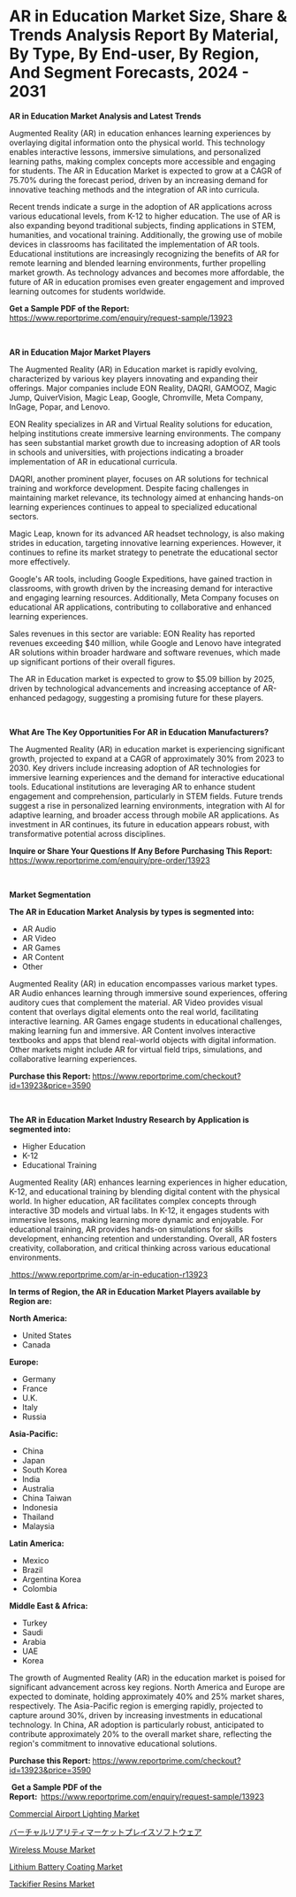 <p><h1>AR in Education Market Size, Share & Trends Analysis Report By Material, By Type, By End-user, By Region, And Segment Forecasts, 2024 - 2031</h1></p><p><strong>AR in Education Market Analysis and Latest Trends</strong></p>
<p><p>Augmented Reality (AR) in education enhances learning experiences by overlaying digital information onto the physical world. This technology enables interactive lessons, immersive simulations, and personalized learning paths, making complex concepts more accessible and engaging for students. The AR in Education Market is expected to grow at a CAGR of 75.70% during the forecast period, driven by an increasing demand for innovative teaching methods and the integration of AR into curricula. </p><p>Recent trends indicate a surge in the adoption of AR applications across various educational levels, from K-12 to higher education. The use of AR is also expanding beyond traditional subjects, finding applications in STEM, humanities, and vocational training. Additionally, the growing use of mobile devices in classrooms has facilitated the implementation of AR tools. Educational institutions are increasingly recognizing the benefits of AR for remote learning and blended learning environments, further propelling market growth. As technology advances and becomes more affordable, the future of AR in education promises even greater engagement and improved learning outcomes for students worldwide.</p></p>
<p><strong>Get a Sample PDF of the Report:&nbsp;</strong> <a href="https://www.reportprime.com/enquiry/request-sample/13923">https://www.reportprime.com/enquiry/request-sample/13923</a></p>
<p>&nbsp;</p>
<p><strong>AR in Education Major Market Players</strong></p>
<p><p>The Augmented Reality (AR) in Education market is rapidly evolving, characterized by various key players innovating and expanding their offerings. Major companies include EON Reality, DAQRI, GAMOOZ, Magic Jump, QuiverVision, Magic Leap, Google, Chromville, Meta Company, InGage, Popar, and Lenovo.</p><p>EON Reality specializes in AR and Virtual Reality solutions for education, helping institutions create immersive learning environments. The company has seen substantial market growth due to increasing adoption of AR tools in schools and universities, with projections indicating a broader implementation of AR in educational curricula.</p><p>DAQRI, another prominent player, focuses on AR solutions for technical training and workforce development. Despite facing challenges in maintaining market relevance, its technology aimed at enhancing hands-on learning experiences continues to appeal to specialized educational sectors.</p><p>Magic Leap, known for its advanced AR headset technology, is also making strides in education, targeting innovative learning experiences. However, it continues to refine its market strategy to penetrate the educational sector more effectively.</p><p>Google's AR tools, including Google Expeditions, have gained traction in classrooms, with growth driven by the increasing demand for interactive and engaging learning resources. Additionally, Meta Company focuses on educational AR applications, contributing to collaborative and enhanced learning experiences.</p><p>Sales revenues in this sector are variable: EON Reality has reported revenues exceeding $40 million, while Google and Lenovo have integrated AR solutions within broader hardware and software revenues, which made up significant portions of their overall figures. </p><p>The AR in Education market is expected to grow to $5.09 billion by 2025, driven by technological advancements and increasing acceptance of AR-enhanced pedagogy, suggesting a promising future for these players.</p></p>
<p>&nbsp;</p>
<p><strong>What Are The Key Opportunities For AR in Education Manufacturers?</strong></p>
<p><p>The Augmented Reality (AR) in education market is experiencing significant growth, projected to expand at a CAGR of approximately 30% from 2023 to 2030. Key drivers include increasing adoption of AR technologies for immersive learning experiences and the demand for interactive educational tools. Educational institutions are leveraging AR to enhance student engagement and comprehension, particularly in STEM fields. Future trends suggest a rise in personalized learning environments, integration with AI for adaptive learning, and broader access through mobile AR applications. As investment in AR continues, its future in education appears robust, with transformative potential across disciplines.</p></p>
<p><strong>Inquire or Share Your Questions If Any Before Purchasing This Report:</strong> <a href="https://www.reportprime.com/enquiry/pre-order/13923">https://www.reportprime.com/enquiry/pre-order/13923</a></p>
<p>&nbsp;</p>
<p><strong>Market Segmentation</strong></p>
<p><strong>The AR in Education Market Analysis by types is segmented into:</strong></p>
<p><ul><li>AR Audio</li><li>AR Video</li><li>AR Games</li><li>AR Content</li><li>Other</li></ul></p>
<p><p>Augmented Reality (AR) in education encompasses various market types. AR Audio enhances learning through immersive sound experiences, offering auditory cues that complement the material. AR Video provides visual content that overlays digital elements onto the real world, facilitating interactive learning. AR Games engage students in educational challenges, making learning fun and immersive. AR Content involves interactive textbooks and apps that blend real-world objects with digital information. Other markets might include AR for virtual field trips, simulations, and collaborative learning experiences.</p></p>
<p><strong>Purchase this Report:&nbsp;</strong><a href="https://www.reportprime.com/checkout?id=13923&price=3590">https://www.reportprime.com/checkout?id=13923&price=3590</a></p>
<p>&nbsp;</p>
<p><strong>The AR in Education Market Industry Research by Application is segmented into:</strong></p>
<p><ul><li>Higher Education</li><li>K-12</li><li>Educational Training</li></ul></p>
<p><p>Augmented Reality (AR) enhances learning experiences in higher education, K-12, and educational training by blending digital content with the physical world. In higher education, AR facilitates complex concepts through interactive 3D models and virtual labs. In K-12, it engages students with immersive lessons, making learning more dynamic and enjoyable. For educational training, AR provides hands-on simulations for skills development, enhancing retention and understanding. Overall, AR fosters creativity, collaboration, and critical thinking across various educational environments.</p></p>
<p><a href="https://www.reportprime.com/ar-in-education-r13923">&nbsp;https://www.reportprime.com/ar-in-education-r13923</a></p>
<p><strong>In terms of Region, the AR in Education Market Players available by Region are:</strong></p>
<p>
    <p> <strong> North America: </strong>
        <ul>
            <li>United States</li>
            <li>Canada</li>
        </ul>
        </p> 
    <p> <strong> Europe: </strong>
        <ul>
            <li>Germany</li>
            <li>France</li>
            <li>U.K.</li>
            <li>Italy</li>
            <li>Russia</li>
        </ul>
        </p> 
    <p> <strong> Asia-Pacific: </strong>
        <ul>
            <li>China</li>
            <li>Japan</li>
            <li>South Korea</li>
            <li>India</li>
            <li>Australia</li>
            <li>China Taiwan</li>
            <li>Indonesia</li>
            <li>Thailand</li>
            <li>Malaysia</li>
        </ul>
        </p> 
    <p> <strong> Latin America: </strong>
        <ul>
            <li>Mexico</li>
            <li>Brazil</li>
            <li>Argentina Korea</li>
            <li>Colombia</li>
        </ul>
        </p> 
    <p> <strong> Middle East & Africa: </strong>
        <ul>
            <li>Turkey</li>
            <li>Saudi</li>
            <li>Arabia</li>
            <li>UAE</li>
            <li>Korea</li>
        </ul>
    </p>
    </p>
<p><p>The growth of Augmented Reality (AR) in the education market is poised for significant advancement across key regions. North America and Europe are expected to dominate, holding approximately 40% and 25% market shares, respectively. The Asia-Pacific region is emerging rapidly, projected to capture around 30%, driven by increasing investments in educational technology. In China, AR adoption is particularly robust, anticipated to contribute approximately 20% to the overall market share, reflecting the region's commitment to innovative educational solutions.</p></p>
<p><strong>Purchase this Report: </strong><a href="https://www.reportprime.com/checkout?id=13923&price=3590">https://www.reportprime.com/checkout?id=13923&price=3590</a></p>
<p>&nbsp;<strong>Get a Sample PDF of the Report:&nbsp;&nbsp;</strong><a href="https://www.reportprime.com/enquiry/request-sample/13923">https://www.reportprime.com/enquiry/request-sample/13923</a></p>
<p><strong></strong></p>
<p><p><a href="https://www.linkedin.com/pulse/global-perspectives-commercial-airport-lighting-market-trends-31lgc?trackingId=hrGgYSAXTeydHXgTxMjuxw%3D%3D">Commercial Airport Lighting Market</a></p><p><a href="https://medium.com/@johnson154chris/virtual-reality-marketplace-software-a4efd9d14ed3">バーチャルリアリティマーケットプレイスソフトウェア</a></p><p><a href="https://www.linkedin.com/pulse/wireless-mouse-market-size-growth-trends-industry-analysis-type-qwbvc?trackingId=Nhk8%2BCqgSK%2BSNeMdnpGSJQ%3D%3D">Wireless Mouse Market</a></p><p><a href="https://medium.com/@lucas.vaughan6769/the-lithium-battery-coating-market-decisions-are-mostly-driven-by-resource-optimization-and-c774923ff927">Lithium Battery Coating Market</a></p><p><a href="https://issuu.com/reportprime-2/docs/tackifier-resins-market-size-2030.p_6bb1f3f3b76892">Tackifier Resins Market</a></p></p>